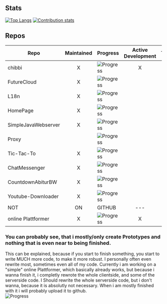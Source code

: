 <!--
**chibbi/chibbi** is a ✨ _special_ ✨ repository because its `README.md` (this file) appears on your GitHub profile.
Here are some ideas to get you started:
- 🔭 I’m currently working on ...
- 🌱 I’m currently learning ...
- 👯 I’m looking to collaborate on ...
- 🤔 I’m looking for help with ...
- 💬 Ask me about ...
- 📫 How to reach me: ...
- 😄 Pronouns: ...
- ⚡ Fun fact: ...
-->

## Stats
[![Top Langs](https://github-readme-stats.vercel.app/api/top-langs/?username=chibbi&theme=radical)](https://github.com/anuraghazra/github-readme-stats)
    [![Contribution stats](https://github-readme-stats.vercel.app/api?username=chibbi&show_icons=true&theme=radical&hide=stars&line_height=48)](https://github.com/anuraghazra/github-readme-stats)
    
 ## Repos
| Repo  | Maintained | Progress | Active Development | Template |
| ------- |:---:| -------------- |:---:|:---:|
| chibbi | X | ![Progress](https://progress-bar.dev/60/?title=progress&width=150) | X |   |
| FutureCloud | X | ![Progress](https://progress-bar.dev/60/?title=progress&width=150) |   |   |
| L18n | X | ![Progress](https://progress-bar.dev/100/?title=progress&width=150) |   | X |
| HomePage | X | ![Progress](https://progress-bar.dev/95/?title=progress&width=150) |   |   |
| SimpleJavaWebserver | X | ![Progress](https://progress-bar.dev/87/?title=progress&width=150) |   | X |
| Proxy |   | ![Progress](https://progress-bar.dev/48/?title=progress&width=150) |   | X |
| Tic-Tac-To | X | ![Progress](https://progress-bar.dev/78/?title=progress&width=150) |   |   |
| ChatMessenger | X | ![Progress](https://progress-bar.dev/60/?title=progress&width=150) |   |   |
| CountdownAbiturBW | X | ![Progress](https://progress-bar.dev/100/?title=progress&width=150) |   |   |
| Youtube-Downloader | X | ![Progress](https://progress-bar.dev/100/?title=progress&width=150) |   |   |
| NOT | ON | GITHUB | --- | yet? |
| online Plattformer | X | ![Progress](https://progress-bar.dev/28/?title=progress&width=150) | X |   |
    
 ### You can probably see, that i mostly/only create Prototypes and nothing that is even near to being finished.  
 This can be explained, because if you start to finish something, you start to write MUCH more code, to make it more robust.
 I personally often even rewrite most, sometimes even all of my code.
 Currently i am working on a "simple" online Plattformer, which basically already works, but because i wanna finish it, i completly rewrote the whole clientside, and some of the serverside code.  I Should rewrite the whole serverside code, but i don't wanna, because it is absolutly not necessary. When i am mostly finished with it i will probably upload it to github.    
![Progress](https://progress-bar.dev/28/?title=progress&width=250)
